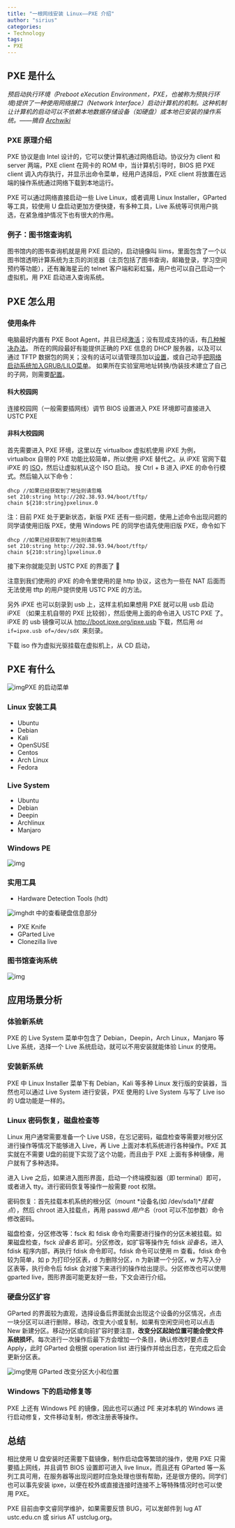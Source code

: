 ```yaml
---
title: "一根网线安装 Linux——PXE 介绍"
author: "sirius"
categories: 
- Technology
tags: 
- PXE
---
```


## PXE 是什么

*预启动执行环境（Preboot eXecution Environment，PXE，也被称为预执行环境)提供了一种使用网络接口（Network Interface）启动计算机的机制。这种机制让计算机的启动可以不依赖本地数据存储设备（如硬盘）或本地已安装的操作系统。——摘自 [Archwiki](https://wiki.archlinux.org/index.php/PXE)*



### PXE 原理介绍

PXE 协议是由 Intel 设计的，它可以使计算机通过网络启动。协议分为 client 和 server 两端，PXE client 在网卡的 ROM 中，当计算机引导时，BIOS 把 PXE client 调入内存执行，并显示出命令菜单，经用户选择后，PXE client 将放置在远端的操作系统通过网络下载到本地运行。

PXE 可以通过网络直接启动一些 Live Linux，或者调用 Linux Installer，GParted 等工具，较使用 U 盘启动更加方便快捷，有多种工具，Live 系统等可供用户挑选，在紧急维护情况下也有很大的作用。

### 例子：图书馆查询机

图书馆内的图书查询机就是用 PXE 启动的，启动镜像叫 liims，里面包含了一个以图书馆透明计算系统为主页的浏览器（主页包括了图书查询，邮箱登录，学习空间预约等功能），还有瀚海星云的 telnet 客户端和彩虹猫，用户也可以自己启动一个虚拟机，用 PXE 启动进入查询系统。

## PXE 怎么用

### 使用条件

电脑最好内置有 PXE Boot Agent，并且已经[激活](https://lug.ustc.edu.cn/wiki/server/pxe/faq#如何激活我电脑中的_pxe_boot_agent)；没有现成支持的话，有[几种解决办法](https://lug.ustc.edu.cn/wiki/server/pxe/faq#我的电脑没有内置_pxe_boot_agent_我该怎么做)。
所在的网段最好有能提供正确的 PXE 信息的 DHCP 服务器，以及可以通过 TFTP 数据包的网关；没有的话可以请管理员加以[设置](https://lug.ustc.edu.cn/wiki/server/pxe/faq#我们实验室有自己的网关和dhcp服务器_该如何设置以便子网内的计算机能够访问pxe服务)，或自己动手[把网络启动系统加入GRUB/LILO菜单](https://lug.ustc.edu.cn/wiki/server/pxe/faq#如何把某个_pxeustc_上的网络启动系统直接加入_grublilo_的启动菜单)。
如果所在实验室用地址转换/伪装技术建立了自己的子网，则需要[配置](https://lug.ustc.edu.cn/wiki/server/pxe/faq#我们实验室有自己的网关和dhcp服务器_该如何设置以便子网内的计算机能够访问pxe服务)。

#### 科大校园网

连接校园网（一般需要插网线）调节 BIOS 设置进入 PXE 环境即可直接进入 USTC PXE

#### 非科大校园网

首先需要进入 PXE 环境，这里以在 virtualbox 虚拟机使用 iPXE 为例， virtualbox 自带的 PXE 功能比较简单，所以使用 iPXE 替代之。从 iPXE 官网下载 iPXE 的 [ISO](http://boot.ipxe.org/ipxe.iso)，然后让虚拟机从这个 ISO 启动。 按 Ctrl + B 进入 iPXE 的命令行模式。然后输入以下命令：

```
dhcp //如果已经获取到了地址则请忽略
set 210:string http://202.38.93.94/boot/tftp/
chain ${210:string}pxelinux.0
```

注：目前 PXE 处于更新状态，新版 PXE 还有一些问题，使用上述命令出现问题的同学请使用旧版 PXE，使用 Windows PE 的同学也请先使用旧版 PXE，命令如下

```
dhcp //如果已经获取到了地址则请忽略
set 210:string http://202.38.93.94/boot/tftp/
chain ${210:string}lpxelinux.0
```

接下来你就能见到 USTC PXE 的界面了 🙂

注意到我们使用的 iPXE 的命令里使用的是 http 协议，这也为一些在 NAT 后面而无法使用 tftp 的用户提供使用 USTC PXE 的方法。

另外 iPXE 也可以刻录到 usb 上，这样主机如果想用 PXE 就可以用 usb 启动 iPXE （如果主机自带的 PXE 比较弱），然后使用上面的命令进入 USTC PXE 了。 iPXE 的 usb 镜像可以从 http://boot.ipxe.org/ipxe.usb 下载，然后用 `dd if=ipxe.usb of=/dev/sdX `来刻录。

下载 iso 作为虚拟光驱挂载在虚拟机上，从 CD 启动，

## PXE 有什么

![img](https://planet.ustclug.org/wp-content/uploads/2018/08/2018-08-11-1720-ScreenShot.png)PXE 的启动菜单

### Linux 安装工具

- Ubuntu
- Debian
- Kali
- OpenSUSE
- Centos
- Arch Linux
- Fedora

### Live System

- Ubuntu
- Debian
- Deepin
- Archlinux
- Manjaro

### Windows PE 

![img](https://planet.ustclug.org/wp-content/uploads/2018/08/2018-08-11-1733-ScreenShot-2.png)

### 实用工具

- Hardware Detection Tools (hdt)

![img](https://planet.ustclug.org/wp-content/uploads/2018/08/2018-08-11-1726-ScreenShot.png)hdt 中的查看硬盘信息部分

- PXE Knife
- GParted Live
- Clonezilla live

### 图书馆查询系统

![img](https://planet.ustclug.org/wp-content/uploads/2018/08/2018-08-11-1943-ScreenShot.png)

## 应用场景分析

### 体验新系统

PXE 的 Live System 菜单中包含了 Debian，Deepin，Arch Linux，Manjaro 等 Live 系统，选择一个 Live 系统启动，就可以不用安装就能体验 Linux 的使用。

### 安装新系统

PXE 中 Linux Installer 菜单下有 Debian，Kali 等多种 Linux 发行版的安装器，当然也可以通过 Live System 进行安装，PXE 使用的 Live System 与写了 Live iso 的 U盘功能是一样的。

### Linux 密码恢复，磁盘检查等

Linux 用户通常需要准备一个 Live USB，在忘记密码，磁盘检查等需要对根分区进行操作等情况下能够进入 Live，再 Live 上面对本机系统进行各种操作。PXE 其实就在不需要 U盘的前提下实现了这个功能，而且由于 PXE 上面有多种镜像，用户就有了多种选择。

进入 Live 之后，如果进入图形界面，启动一个终端模拟器（即 terminal）即可，或者进入 tty。进行密码恢复等操作一般需要 root 权限。

密码恢复：首先挂载本机系统的根分区（mount *设备名(如 /dev/sda1)**挂载点*），然后 chroot 进入挂载点，再用 passwd *用户名*（root 可以不加参数）命令修改密码。

磁盘检查，分区修改等：fsck 和 fdisk 命令均需要进行操作的分区未被挂载。如果磁盘检查，fsck *设备名* 即可。分区修改，如扩容等操作先 fdisk *设备名*，进入 fdisk 程序内部，再执行 fdisk 命令即可。fdisk 命令可以使用 m 查看。fdisk 命令较为简单，如 p 为打印分区表，d 为删除分区，n 为新建一个分区，w 为写入分区表等，执行命令后 fdisk 会对接下来进行的操作给出提示。分区修改也可以使用 gparted live，图形界面可能更友好一些，下文会进行介绍。

### 硬盘分区扩容

GParted 的界面较为直观，选择设备后界面就会出现这个设备的分区情况，点击一块分区可以进行删除，移动，改变大小或复制，如果有空闲空间也可以点击 New 新建分区。移动分区或向前扩容时要注意，**改变分区起始位置可能会使文件系统损坏**。每次进行一次操作后最下方会增加一个条目，确认修改时要点击 Apply，此时 GParted 会根据 operation list 进行操作并给出日志，在完成之后会更新分区表。

![img](https://planet.ustclug.org/wp-content/uploads/2018/08/2018-08-11-1717-ScreenShot-1.png)使用 GParted 改变分区大小和位置

### Windows 下的启动修复等

PXE 上还有 Windows PE 的镜像，因此也可以通过 PE 来对本机的 Windows 进行启动修复，文件移动复制，修改注册表等操作。

## 总结

相比使用 U 盘安装时还需要下载镜像，制作启动盘等繁琐的操作，使用 PXE 只需要插上网线，并且调节 BIOS 设置即可进入 live linux，而且还有 GParted 等一系列工具可用，在服务器等出现问题时应急处理也很有帮助，还是很方便的。同学们也可以事先安装 ipxe，以便在校外或直接连接时连接不上等特殊情况时也可以使用 PXE。

PXE 目前由李文睿同学维护，如果需要反馈 BUG，可以发邮件到 lug AT ustc.edu.cn 或 sirius AT ustclug.org。